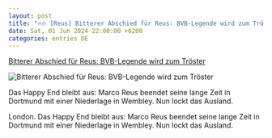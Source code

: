 ```yaml
---
layout: post
title: "🔥🔥 [Reus] Bitterer Abschied für Reus: BVB-Legende wird zum Tröster"
date: Sat, 01 Jun 2024 22:00:00 +0200
categories: entries DE
---
```

[Bitterer Abschied für Reus: BVB-Legende wird zum Tröster](https://www.waz.de/sport/article242475176/Bitterer-Abschied-fuer-Reus-BVB-Legende-wird-zum-Troester.html)

![Bitterer Abschied für Reus: BVB-Legende wird zum Tröster](https://img.sparknews.funkemedien.de/242475174/242475174_1717282439_v16_9_1600.jpeg)

Das Happy End bleibt aus: Marco Reus beendet seine lange Zeit in Dortmund mit einer Niederlage in Wembley. Nun lockt das Ausland.

London. Das Happy End bleibt aus: Marco Reus beendet seine lange Zeit in Dortmund mit einer Niederlage in Wembley. Nun lockt das Ausland.

